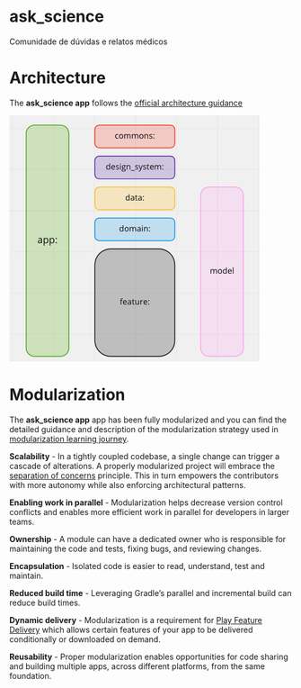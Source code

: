 # ask_science

Comunidade de dúvidas e relatos médicos

# Architecture

The **ask_science app** follows the
[official architecture guidance](https://developer.android.com/topic/architecture) 

![Arquitetura default do app:](/architecture_images/arch_app.png)

# Modularization

The **ask_science app** app has been fully modularized and you can find the detailed guidance and
description of the modularization strategy used in
[modularization learning journey](docs/ModularizationLearningJourney.md).

**Scalability** - In a tightly coupled codebase, a single change can trigger a cascade of
alterations. A properly modularized project will embrace
the [separation of concerns](https://en.wikipedia.org/wiki/Separation_of_concerns) principle. This
in turn empowers the contributors with more autonomy while also enforcing architectural patterns.

**Enabling work in parallel** - Modularization helps decrease version control conflicts and enables
more efficient work in parallel for developers in larger teams.

**Ownership** - A module can have a dedicated owner who is responsible for maintaining the code and
tests, fixing bugs, and reviewing changes.

**Encapsulation** - Isolated code is easier to read, understand, test and maintain.

**Reduced build time** - Leveraging Gradle’s parallel and incremental build can reduce build times.

**Dynamic delivery** - Modularization is a requirement
for [Play Feature Delivery](https://developer.android.com/guide/playcore/feature-delivery) which
allows certain features of your app to be delivered conditionally or downloaded on demand.

**Reusability** - Proper modularization enables opportunities for code sharing and building multiple
apps, across different platforms, from the same foundation.
